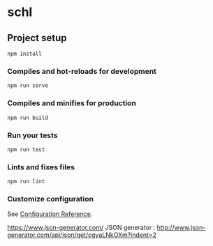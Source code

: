 # schl

## Project setup

```
npm install
```

### Compiles and hot-reloads for development

```
npm run serve
```

### Compiles and minifies for production

```
npm run build
```

### Run your tests

```
npm run test
```

### Lints and fixes files

```
npm run lint
```

### Customize configuration

See [Configuration Reference](https://cli.vuejs.org/config/).

https://www.json-generator.com/
JSON generator : http://www.json-generator.com/api/json/get/cgyaLNkOXm?indent=2
